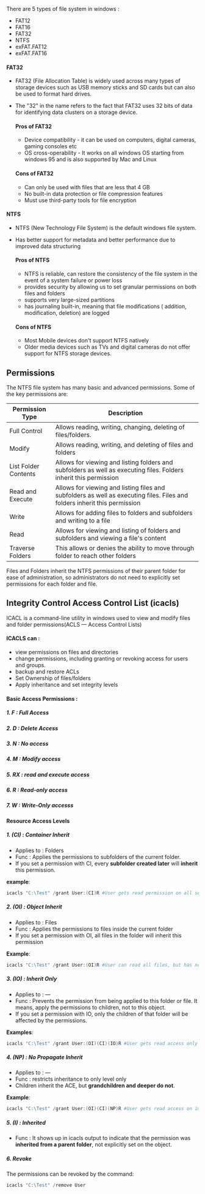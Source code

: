 
There are 5 types of file system in windows : 
- FAT12
- FAT16
- FAT32
- NTFS
- exFAT.FAT12
- exFAT.FAT16


#### FAT32

- FAT32 (File Allocation Table) is widely used across many types of storage devices such as USB memory sticks and SD cards but can also be used to format hard drives.
- The "32" in the name refers to the fact that FAT32 uses 32 bits of data for identifying data clusters on a storage device.



	 #### Pros of FAT32
	 - Device compatibility - it can be used on computers, digital cameras, gaming consoles etc
	 - OS cross-operability - It works on all windows OS starting from windows 95 and is also supported by Mac and Linux


     #### Cons of FAT32
     - Can only be used with files that are less that 4 GB
     - No built-in data protection or file compression features
     - Must use third-party tools for file encryption





#### NTFS 

- NTFS (New Technology File System) is the default windows file system.
- Has better support for metadata and better performance due to improved data structuring



	 #### Pros of NTFS
	 - NTFS is reliable, can restore the consistency of the file system in the event of a system failure or power loss
	 - provides security by allowing us to set granular permissions on both files and folders
	 - supports very large-sized partitions
	 - has journaling built-in, meaning that file modifications ( addition, modification, deletion) are logged



	 #### Cons of NTFS
	 - Most Mobile devices don't support NTFS natively
	 - Older media devices such as TVs and digital cameras do not offer support for NTFS storage devices. 






## Permissions

The NTFS file system has many basic and advanced permissions. Some of the key permissions are:


| Permission<br>Type      | Description                                                                                                               |
| ----------------------- | ------------------------------------------------------------------------------------------------------------------------- |
| Full Control            | Allows reading, writing, changing, deleting of files/folders.                                                             |
| Modify                  | Allows reading, writing, and deleting of files and folders                                                                |
| List Folder<br>Contents | Allows for viewing and listing folders and subfolders as well as executing files. Folders  inherit this permission        |
| Read and Execute        | Allows for viewing and listing files and subfolders as well as executing files. Files and folders inherit this permission |
| Write                   | Allows for adding files to folders and subfolders and writing to a file                                                   |
| Read                    | Allows for viewing and listing of folders and subfolders and viewing a file's content                                     |
| Traverse Folders        | This allows or denies the ability to move through folder to reach other folders                                           |


Files and Folders inherit the NTFS permissions of their parent folder for ease of administration, so administrators do not need to explicitly set permissions for each folder and file. 






## Integrity Control Access Control List (icacls)

ICACL is a command-line utility in windows used to view and modify files and folder permissions(ACLS — Access Control Lists)


#### ICACLS can :

- view permissions on files and directories
- change permissions, including granting or revoking access for users and groups.
- backup and restore  ACLs
- Set Ownership of files/folders
- Apply inheritance and set integrity levels




#### Basic Access Permissions :

##### 1. F : Full Access
##### 2. D : Delete Access
##### 3. N : No access
##### 4. M : Modify access
##### 5. RX : read and execute access
##### 6. R : Read-only access
##### 7. W : Write-Only accesss





#### Resource Access Levels

##### 1. (CI) : Container Inherit

- Applies to : Folders
- Func : Applies the permissions to subfolders of the current folder. 
- If you set a permission with CI, every **subfolder created later** will **inherit** this permission.

**example**:

```powershell
icacls "C:\Test" /grant User:(CI)R #User gets read permission on all sub-folders of test
```




##### 2. (OI) : Object Inherit

- Applies to : Files
- Func : Applies the permissions to files inside the current folder
- If you set a permission with OI, all files in the folder will inherit this permission

**Example**:

```powershell
icacls "C:\Test" /grant User:(OI)R #User can read all files, but has no access to subfolders
```




##### 3. (IO) : Inherit Only

- Applies to : —
- Func : Prevents the permission from being applied to this folder or file. It means, apply the permissions to children, not to this object.
- If you set a permission with IO, only the children of that folder will be affected by the permissions. 

**Examples**:

```powershell
icacls "C:\Test" /grant User:(OI)(CI)(IO)R #User gets read access only to child files and folders, not to C:\Test itself.
```





##### 4. (NP) : No Propagate Inherit

- Applies to : —
- Func : restricts inheritance to only level only
-  Children inherit the ACE, but **grandchildren and deeper do not**.

**Example**:

```powershell
icacls "C:\Test" /grant User:(OI)(CI)(NP)R #User gets read access on immediate children, but not on nested folders.
```





##### 5. (I) : Inherited

- Func : It shows up in icacls output to indicate that the permission was **inherited from a parent folder**, not explicitly set on the object.





##### 6. Revoke

The permissions can be revoked by the command: 

```powershell
icacls "C:\Test" /remove User
```

